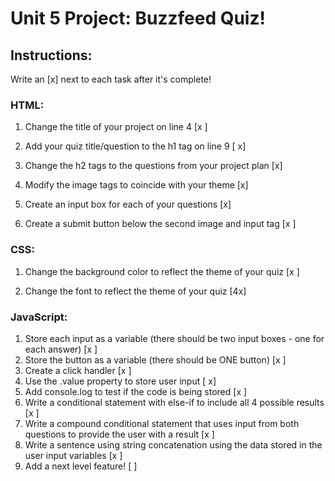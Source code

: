 # Unit 5 Project: Buzzfeed Quiz!

## Instructions:
Write an [x] next to each task after it's complete!

### HTML:
1. Change the title of your project on line 4 [x ]

2. Add your quiz title/question to the h1 tag on line 9 [ x]

3. Change the h2 tags to the questions from your project plan [x]

4. Modify the image tags to coincide with your theme [x]

5. Create an input box for each of your questions [x]

6. Create a submit button below the second image and input tag [x ]

### CSS:
1. Change the background color to reflect the theme of your quiz [x ]

2. Change the font to reflect the theme of your quiz [4x]

### JavaScript:
1. Store each input as a variable (there should be two input boxes - one for each answer) [x ]
2. Store the button as a variable (there should be ONE button) [x ]
3. Create a click handler [x ]
4. Use the .value property to store user input [ x]
5. Add console.log to test if the code is being stored [x ]
6. Write a conditional statement with else-if to include all 4 possible results [x ]
7. Write a compound conditional statement that uses input from both questions to provide the user with a result [x ]
8. Write a sentence using string concatenation using the data stored in the user input variables [x ]
9. Add a next level feature! [ ]